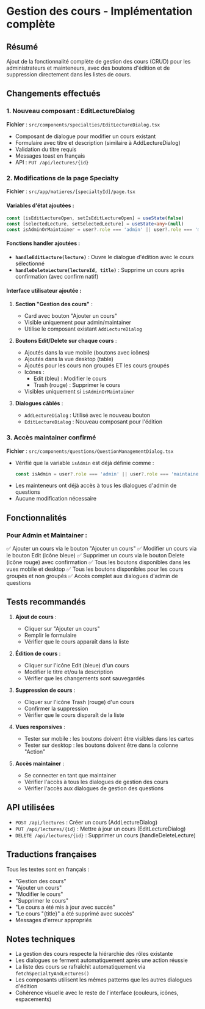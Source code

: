 # Gestion des cours - Implémentation complète

## Résumé
Ajout de la fonctionnalité complète de gestion des cours (CRUD) pour les administrateurs et mainteneurs, avec des boutons d'édition et de suppression directement dans les listes de cours.

## Changements effectués

### 1. Nouveau composant : EditLectureDialog
**Fichier** : `src/components/specialties/EditLectureDialog.tsx`

- Composant de dialogue pour modifier un cours existant
- Formulaire avec titre et description (similaire à AddLectureDialog)
- Validation du titre requis
- Messages toast en français
- API : `PUT /api/lectures/{id}`

### 2. Modifications de la page Specialty
**Fichier** : `src/app/matieres/[specialtyId]/page.tsx`

#### Variables d'état ajoutées :
```typescript
const [isEditLectureOpen, setIsEditLectureOpen] = useState(false)
const [selectedLecture, setSelectedLecture] = useState<any>(null)
const isAdminOrMaintainer = user?.role === 'admin' || user?.role === 'maintainer'
```

#### Fonctions handler ajoutées :
- **`handleEditLecture(lecture)`** : Ouvre le dialogue d'édition avec le cours sélectionné
- **`handleDeleteLecture(lectureId, title)`** : Supprime un cours après confirmation (avec confirm natif)

#### Interface utilisateur ajoutée :

1. **Section "Gestion des cours"** : 
   - Card avec bouton "Ajouter un cours"
   - Visible uniquement pour admin/maintainer
   - Utilise le composant existant `AddLectureDialog`

2. **Boutons Edit/Delete sur chaque cours** :
   - Ajoutés dans la vue mobile (boutons avec icônes)
   - Ajoutés dans la vue desktop (table)
   - Ajoutés pour les cours non groupés ET les cours groupés
   - Icônes :
     - Edit (bleu) : Modifier le cours
     - Trash (rouge) : Supprimer le cours
   - Visibles uniquement si `isAdminOrMaintainer`

3. **Dialogues câblés** :
   - `AddLectureDialog` : Utilisé avec le nouveau bouton
   - `EditLectureDialog` : Nouveau composant pour l'édition

### 3. Accès maintainer confirmé
**Fichier** : `src/components/questions/QuestionManagementDialog.tsx`

- Vérifié que la variable `isAdmin` est déjà définie comme :
  ```typescript
  const isAdmin = user?.role === 'admin' || user?.role === 'maintainer';
  ```
- Les mainteneurs ont déjà accès à tous les dialogues d'admin de questions
- Aucune modification nécessaire

## Fonctionnalités

### Pour Admin et Maintainer :
✅ Ajouter un cours via le bouton "Ajouter un cours"
✅ Modifier un cours via le bouton Edit (icône bleue)
✅ Supprimer un cours via le bouton Delete (icône rouge) avec confirmation
✅ Tous les boutons disponibles dans les vues mobile et desktop
✅ Tous les boutons disponibles pour les cours groupés et non groupés
✅ Accès complet aux dialogues d'admin de questions

## Tests recommandés

1. **Ajout de cours** :
   - Cliquer sur "Ajouter un cours"
   - Remplir le formulaire
   - Vérifier que le cours apparaît dans la liste

2. **Édition de cours** :
   - Cliquer sur l'icône Edit (bleue) d'un cours
   - Modifier le titre et/ou la description
   - Vérifier que les changements sont sauvegardés

3. **Suppression de cours** :
   - Cliquer sur l'icône Trash (rouge) d'un cours
   - Confirmer la suppression
   - Vérifier que le cours disparaît de la liste

4. **Vues responsives** :
   - Tester sur mobile : les boutons doivent être visibles dans les cartes
   - Tester sur desktop : les boutons doivent être dans la colonne "Action"

5. **Accès maintainer** :
   - Se connecter en tant que maintainer
   - Vérifier l'accès à tous les dialogues de gestion des cours
   - Vérifier l'accès aux dialogues de gestion des questions

## API utilisées

- `POST /api/lectures` : Créer un cours (AddLectureDialog)
- `PUT /api/lectures/{id}` : Mettre à jour un cours (EditLectureDialog)
- `DELETE /api/lectures/{id}` : Supprimer un cours (handleDeleteLecture)

## Traductions françaises

Tous les textes sont en français :
- "Gestion des cours"
- "Ajouter un cours"
- "Modifier le cours"
- "Supprimer le cours"
- "Le cours a été mis à jour avec succès"
- "Le cours \"{title}\" a été supprimé avec succès"
- Messages d'erreur appropriés

## Notes techniques

- La gestion des cours respecte la hiérarchie des rôles existante
- Les dialogues se ferment automatiquement après une action réussie
- La liste des cours se rafraîchit automatiquement via `fetchSpecialtyAndLectures()`
- Les composants utilisent les mêmes patterns que les autres dialogues d'édition
- Cohérence visuelle avec le reste de l'interface (couleurs, icônes, espacements)
